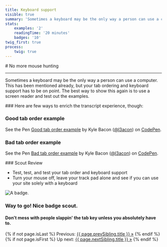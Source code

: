 ```yaml
---
title: Keyboard support
visible: true
summary: 'Sometimes a keyboard may be the only way a person can use a computer. This has been mentioned already, but your tab ordering and keyboard support has to be on point. The best way to show this again is to use a screen reader and test out the examples.'
stats:
    examples: '2'
    readingTime: '20 minutes'
    badges: '10'
twig_first: true
process:
    twig: true
---
```

<section>
<div class="container--content" markdown="1">
# No more mouse hunting

---

Sometimes a keyboard may be the only way a person can use a computer. This has been mentioned already, but your tab ordering and keyboard support has to be on point. The best way to show this again is to use a screen reader and test out the examples.
</div>
</section>

<section>
<div class="container--content" markdown="1">
### Here are few ways to enrich the transcript experience, though:
</div>
    <div class="container">
        <div class="box white mt--90 mb--90">
            <h3 class="mt--0">Good tab order example</h3>
            <p data-height="265" data-theme-id="dark" data-slug-hash="awbjbN" data-default-tab="html,result" data-user="l3acon" data-embed-version="2" data-pen-title="Good tab order example" class="codepen">See the Pen <a href="https://codepen.io/l3acon/pen/awbjbN/">Good tab order example</a> by Kyle Bacon (<a href="https://codepen.io/l3acon">@l3acon</a>) on <a href="https://codepen.io">CodePen</a>.</p>
        </div>
        <div class="box white mt--90 mb--90">
            <h3 class="mt--0">Bad tab order example</h3>
            <p data-height="265" data-theme-id="dark" data-slug-hash="wevxvE" data-default-tab="html,result" data-user="l3acon" data-embed-version="2" data-pen-title="Bad tab order example" class="codepen">See the Pen <a href="https://codepen.io/l3acon/pen/wevxvE/">Bad tab order example</a> by Kyle Bacon (<a href="https://codepen.io/l3acon">@l3acon</a>) on <a href="https://codepen.io">CodePen</a>.</p>
        </div>
        <script async src="https://production-assets.codepen.io/assets/embed/ei.js"></script>
    </div>
</section>

<section>
<div class="container--content" markdown="1">
### Scout Review

* Test, test, and test your tab order and keyboard support
* Turn your mouse off, leave your track pad alone and see if you can use your site solely with a keyboard
</div>
</section>

<section class="section--badge-cta section--badge-cta__blue mt--90">
    <div class="container">
        <div class="flex-grid--gutters">
            <div class="col--width__four">
                <div class="badge--box">
                    <img class="img--badge badge--dispatch" alt="A badge." src="/user/pages/06.badge/keyboard-support/keyboard-support.png" data-section="interaction" data-badge="keyboardSupport">
                </div>
            </div>
            <div class="col--width__eight">
                <h3>Way to go! Nice badge scout.</h3>
                <h4>Don't mess with people slappin' the tab key unless you absolutely have to.</h4>
                {% if not page.isLast %}
                    <span>Previous: </span><a href="{{ page.prevSibling.url }}">{{ page.prevSibling.title }} &raquo;</a>
                {% endif %}
                {% if not page.isFirst %}
                    <span>Up next: </span><a href="{{ page.nextSibling.url }}">{{ page.nextSibling.title }} &raquo;</a>
                {% endif %}
            </div>
        </div>
    </div>
</section>
